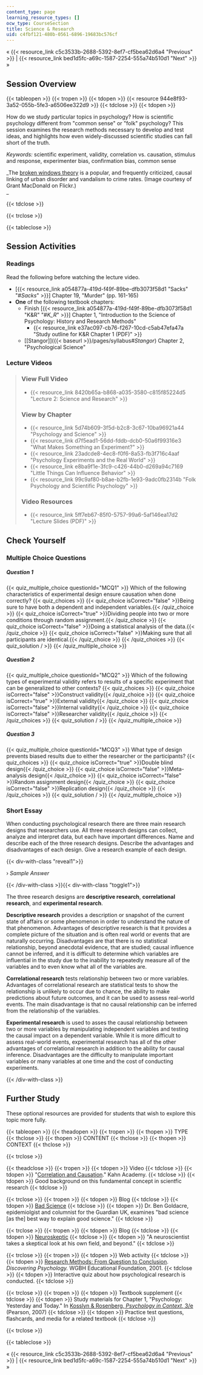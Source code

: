 ```yaml
---
content_type: page
learning_resource_types: []
ocw_type: CourseSection
title: Science & Research
uid: c4fbf121-480b-0561-6896-19683bc576cf
---
```


« {{< resource_link c5c3533b-2688-5392-8ef7-cf5bea62d6a4 "Previous" >}} | {{< resource_link bed1d5fc-a69c-1587-2254-555a74b510d1 "Next" >}} »

Session Overview
----------------

{{< tableopen >}}
{{< tropen >}}
{{< tdopen >}}
{{< resource 944e8f93-3a52-055b-5fe3-a6506ee322d9 >}}
{{< tdclose >}}
{{< tdopen >}}


How do we study particular topics in psychology? How is scientific psychology different from "common sense" or "folk" psychology? This session examines the research methods necessary to develop and test ideas, and highlights how even widely-discussed scientific studies can fall short of the truth.

_Keywords:_ scientific experiment, validity, correlation vs. causation, stimulus and response, experimenter bias, confirmation bias, common sense

_The [broken windows theory](http://en.wikipedia.org/wiki/Broken_windows_theory) is a popular, and frequently criticized, causal linking of urban disorder and vandalism to crime rates. (Image courtesy of Grant MacDonald on Flickr.)  
_


{{< tdclose >}}

{{< trclose >}}

{{< tableclose >}}

Session Activities
------------------

### Readings

Read the following before watching the lecture video.

*   \[{{< resource_link a054877a-419d-f49f-89be-dfb3073f58d1 "Sacks" "#_Sacks_" >}}\] Chapter 19, "Murder" (pp. 161-165)
*   **One** of the following textbook chapters:
    *   Finish \[{{< resource_link a054877a-419d-f49f-89be-dfb3073f58d1 "K&R" "#_K_R_" >}}\] Chapter 1, "Introduction to the Science of Psychology: History and Research Methods"
        *   {{< resource_link e37ac097-cb76-f267-10cd-c5ab47efa47a "Study outline for K&R Chapter 1 (PDF)" >}}
    *   [\[Stangor\]]({{< baseurl >}}/pages/syllabus#_Stangor_) Chapter 2, "Psychological Science"

### Lecture Videos

> ### View Full Video
> 
> *   {{< resource_link 8420b65a-b868-a035-3580-c815f85224d5 "Lecture 2: Science and Research" >}}
> 
> ### View by Chapter
> 
> *   {{< resource_link 5d74b609-3f5d-b2c8-3c67-10ba96921a44 "Psychology and Science" >}}
> *   {{< resource_link d7f5ead1-56dd-fddb-dcb0-50a6f99316e3 "What Makes Something an Experiment?" >}}
> *   {{< resource_link 23adcde8-4ec8-f0f6-8a53-fb3f716c4aaf "Psychology Experiments and the Real World" >}}
> *   {{< resource_link e8ba9f1e-3fc9-c426-44b0-d269a94c7169 "Little Things Can Influence Behavior" >}}
> *   {{< resource_link 99c9af80-b8ae-b2fb-1e93-9adc0fb2314b "Folk Psychology and Scientific Psychology" >}}
> 
> ### Video Resources
> 
> *   {{< resource_link 5ff7eb67-85f0-5757-99a6-5af146ea17d2 "Lecture Slides (PDF)" >}}

Check Yourself
--------------

### Multiple Choice Questions

##### Question 1
 {{< quiz_multiple_choice questionId="MCQ1" >}} Which of the following characteristics of experimental design ensure causation when done correctly? {{< quiz_choices >}} {{< quiz_choice isCorrect="false" >}}Being sure to have both a dependent and independent variables.{{< /quiz_choice >}} {{< quiz_choice isCorrect="true" >}}Dividing people into two or more conditions through random assignment.{{< /quiz_choice >}} {{< quiz_choice isCorrect="false" >}}Doing a statistical analysis of the data.{{< /quiz_choice >}} {{< quiz_choice isCorrect="false" >}}Making sure that all participants are identical.{{< /quiz_choice >}} {{< /quiz_choices >}} {{< quiz_solution / >}} {{< /quiz_multiple_choice >}}
##### Question 2
 {{< quiz_multiple_choice questionId="MCQ2" >}} Which of the following types of experimental validity refers to results of a specific experiment that can be generalized to other contexts? {{< quiz_choices >}} {{< quiz_choice isCorrect="false" >}}Construct validity{{< /quiz_choice >}} {{< quiz_choice isCorrect="true" >}}External validity{{< /quiz_choice >}} {{< quiz_choice isCorrect="false" >}}Internal validity{{< /quiz_choice >}} {{< quiz_choice isCorrect="false" >}}Researcher validity{{< /quiz_choice >}} {{< /quiz_choices >}} {{< quiz_solution / >}} {{< /quiz_multiple_choice >}}
##### Question 3
 {{< quiz_multiple_choice questionId="MCQ3" >}} What type of design prevents biased results due to either the researcher or the participants? {{< quiz_choices >}} {{< quiz_choice isCorrect="true" >}}Double blind design{{< /quiz_choice >}} {{< quiz_choice isCorrect="false" >}}Meta-analysis design{{< /quiz_choice >}} {{< quiz_choice isCorrect="false" >}}Random assignment design{{< /quiz_choice >}} {{< quiz_choice isCorrect="false" >}}Replication design{{< /quiz_choice >}} {{< /quiz_choices >}} {{< quiz_solution / >}} {{< /quiz_multiple_choice >}}

### Short Essay

When conducting psychological research there are three main research designs that researchers use. All three research designs can collect, analyze and interpret data, but each have important differences. Name and describe each of the three research designs. Describe the advantages and disadvantages of each design. Give a research example of each design.

{{< div-with-class "reveal1">}}

› _Sample Answer_

{{< /div-with-class >}}{{< div-with-class "toggle1">}}

The three research designs are **descriptive research**, **correlational research**, and **experimental research**.

**Descriptive research** provides a description or snapshot of the current state of affairs or some phenomenon in order to understand the nature of that phenomenon. Advantages of descriptive research is that it provides a complete picture of the situation and is often real world or events that are naturally occurring. Disadvantages are that there is no statistical relationship, beyond anecdotal evidence, that are studied; causal influence cannot be inferred, and it is difficult to determine which variables are influential in the study due to the inability to repeatedly measure all of the variables and to even know what all of the variables are.

**Correlational research** tests relationship between two or more variables. Advantages of correlational research are statistical tests to show the relationship is unlikely to occur due to chance, the ability to make predictions about future outcomes, and it can be used to assess real-world events. The main disadvantage is that no causal relationship can be inferred from the relationship of the variables.

**Experimental research** is used to asses the causal relationship between two or more variables by manipulating independent variables and testing the causal impact on a dependent variable. While it is more difficult to assess real-world events, experimental research has all of the other advantages of correlational research in addition to the ability for causal inference. Disadvantages are the difficulty to manipulate important variables or many variables at one time and the cost of conducting experiments.

{{< /div-with-class >}}

Further Study
-------------

These optional resources are provided for students that wish to explore this topic more fully.

{{< tableopen >}}
{{< theadopen >}}
{{< tropen >}}
{{< thopen >}}
TYPE
{{< thclose >}}
{{< thopen >}}
CONTENT
{{< thclose >}}
{{< thopen >}}
CONTEXT
{{< thclose >}}

{{< trclose >}}

{{< theadclose >}}
{{< tropen >}}
{{< tdopen >}}
Video
{{< tdclose >}}
{{< tdopen >}}
"[Correlation and Causation](http://www.khanacademy.org/video/correlation-and-causality?playlist=Statistics)." Kahn Academy.
{{< tdclose >}}
{{< tdopen >}}
Good background on this fundamental concept in scientfic research
{{< tdclose >}}

{{< trclose >}}
{{< tropen >}}
{{< tdopen >}}
Blog
{{< tdclose >}}
{{< tdopen >}}
[Bad Science](http://www.badscience.net/)
{{< tdclose >}}
{{< tdopen >}}
Dr. Ben Goldacre, epidemiolgist and columnist for the Guardian UK, examines "bad science \[as the\] best way to explain good science."
{{< tdclose >}}

{{< trclose >}}
{{< tropen >}}
{{< tdopen >}}
Blog
{{< tdclose >}}
{{< tdopen >}}
[Neuroskeptic](http://neuroskeptic.blogspot.com/)
{{< tdclose >}}
{{< tdopen >}}
"A neuroscientist takes a skeptical look at his own field, and beyond."
{{< tdclose >}}

{{< trclose >}}
{{< tropen >}}
{{< tdopen >}}
Web activity
{{< tdclose >}}
{{< tdopen >}}
[Research Methods: From Question to Conclusion](http://www.learner.org/discoveringpsychology/brain/). _Discovering Psychology._ WGBH Educational Foundation, 2001.
{{< tdclose >}}
{{< tdopen >}}
Interactive quiz about how psychological research is conducted.
{{< tdclose >}}

{{< trclose >}}
{{< tropen >}}
{{< tdopen >}}
Textbook supplement
{{< tdclose >}}
{{< tdopen >}}
Study materials for Chapter 1, "Psychology: Yesterday and Today." In [Kosslyn & Rosenberg, _Psychology in Context_, 3/e](http://www.pearsonhighered.com/educator/product/Fundamentals-of-Psychology-in-Context/9780205507573.page) (Pearson, 2007)
{{< tdclose >}}
{{< tdopen >}}
Practice test questions, flashcards, and media for a related textbook
{{< tdclose >}}

{{< trclose >}}

{{< tableclose >}}

« {{< resource_link c5c3533b-2688-5392-8ef7-cf5bea62d6a4 "Previous" >}} | {{< resource_link bed1d5fc-a69c-1587-2254-555a74b510d1 "Next" >}} »